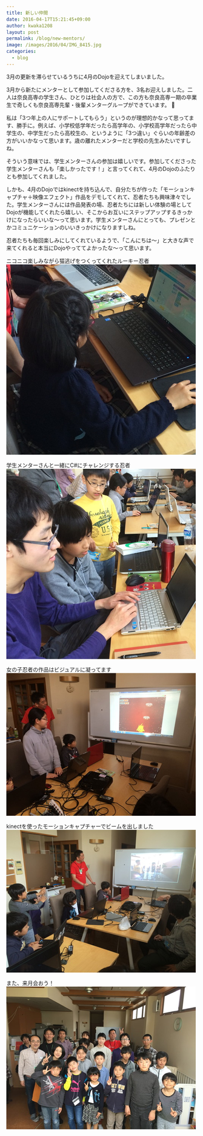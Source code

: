 ```yaml
---
title: 新しい仲間
date: 2016-04-17T15:21:45+09:00
author: kwaka1208
layout: post
permalink: /blog/new-mentors/
image: /images/2016/04/IMG_8415.jpg
categories:
  - blog
---
```

3月の更新を滞らせているうちに4月のDojoを迎えてしまいました。

3月から新たにメンターとして参加してくださる方を、3名お迎えしました。二人は奈良高専の学生さん、ひとりは社会人の方で、この方も奈良高専一期の卒業生で奇しくも奈良高専先輩・後輩メンターグループができています。 🙂

私は「3つ年上の人にサポートしてもらう」というのが理想的かなって思ってます、勝手に。例えば、小学校低学年だったら高学年の、小学校高学年だったら中学生の、中学生だったら高校生の、というように「3つ違い」ぐらいの年齢差の方がいいかなって思います。歳の離れたメンターだと学校の先生みたいですしね。

そういう意味では、学生メンターさんの参加は嬉しいです。参加してくださった学生メンターさんも「楽しかったです！」と言ってくれて、4月のDojoのふたりとも参加してくれました。

しかも、4月のDojoではkinectを持ち込んで、自分たちが作った「モーションキャプチャ＋映像エフェクト」作品をデモしてくれて、忍者たちも興味津々でした。学生メンターさんには作品発表の場、忍者たちには新しい体験の場としてDojoが機能してくれたら嬉しい、そこからお互いにステップアップするきっかけになったらいいな〜って思います。学生メンターさんにとっても、プレゼンとかコミュニケーションのいいきっかけになりますしね。

忍者たちも毎回楽しみにしてくれているようで、「こんにちは〜」と大きな声で来てくれると本当にDojoやっててよかったな〜って思います。

ニコニコ楽しみながら猫逃げをつくってくれたルーキー忍者
<img src="/images/2016/04/IMG_8523.jpg" alt="ニコニコ楽しみながら猫逃げをつくってくれたルーキー忍者" width="500" height="500"/>

学生メンターさんと一緒にC#にチャレンジする忍者
<img src="/images/2016/04/IMG_8524.jpg" alt="学生メンターさんと一緒にC#にチャレンジする忍者" width="500" height="500"/>

女の子忍者の作品はビジュアルに凝ってます
<img src="/images/2016/04/IMG_8570.jpg" alt="女の子忍者の作品はビジュアルに凝ってます" width="500" height="375" class="alignnone size-full wp-image-520" />

kinectを使ったモーションキャプチャーでビームを出しました
<img src="/images/2016/04/IMG_8575.jpg" alt="kinectを使ったモーションキャプチャーでビームを出しました" width="500" height="375" class="alignnone size-full wp-image-521" />

また、来月会おう！
<img src="/images/2016/04/IMG_3636.jpg" alt="また、来月会おう！" width="500" height="375" class="alignnone size-full wp-image-522" />